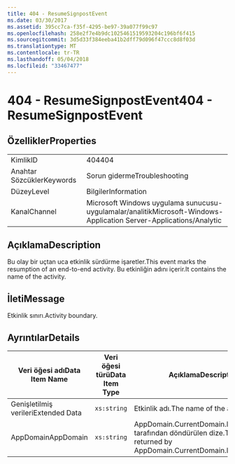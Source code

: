 ```yaml
---
title: 404 - ResumeSignpostEvent
ms.date: 03/30/2017
ms.assetid: 395cc7ca-f35f-4295-be97-39a077f99c97
ms.openlocfilehash: 258e2f7e4b9dc1025461519593204c196bf6f415
ms.sourcegitcommit: 3d5d33f384eeba41b2dff79d096f47ccc8d8f03d
ms.translationtype: MT
ms.contentlocale: tr-TR
ms.lasthandoff: 05/04/2018
ms.locfileid: "33467477"
---
```

# <a name="404---resumesignpostevent"></a><span data-ttu-id="b4ef3-102">404 - ResumeSignpostEvent</span><span class="sxs-lookup"><span data-stu-id="b4ef3-102">404 - ResumeSignpostEvent</span></span>
## <a name="properties"></a><span data-ttu-id="b4ef3-103">Özellikler</span><span class="sxs-lookup"><span data-stu-id="b4ef3-103">Properties</span></span>  
  
|||  
|-|-|  
|<span data-ttu-id="b4ef3-104">Kimlik</span><span class="sxs-lookup"><span data-stu-id="b4ef3-104">ID</span></span>|<span data-ttu-id="b4ef3-105">404</span><span class="sxs-lookup"><span data-stu-id="b4ef3-105">404</span></span>|  
|<span data-ttu-id="b4ef3-106">Anahtar Sözcükler</span><span class="sxs-lookup"><span data-stu-id="b4ef3-106">Keywords</span></span>|<span data-ttu-id="b4ef3-107">Sorun giderme</span><span class="sxs-lookup"><span data-stu-id="b4ef3-107">Troubleshooting</span></span>|  
|<span data-ttu-id="b4ef3-108">Düzey</span><span class="sxs-lookup"><span data-stu-id="b4ef3-108">Level</span></span>|<span data-ttu-id="b4ef3-109">Bilgiler</span><span class="sxs-lookup"><span data-stu-id="b4ef3-109">Information</span></span>|  
|<span data-ttu-id="b4ef3-110">Kanal</span><span class="sxs-lookup"><span data-stu-id="b4ef3-110">Channel</span></span>|<span data-ttu-id="b4ef3-111">Microsoft Windows uygulama sunucusu-uygulamalar/analitik</span><span class="sxs-lookup"><span data-stu-id="b4ef3-111">Microsoft-Windows-Application Server-Applications/Analytic</span></span>|  
  
## <a name="description"></a><span data-ttu-id="b4ef3-112">Açıklama</span><span class="sxs-lookup"><span data-stu-id="b4ef3-112">Description</span></span>  
 <span data-ttu-id="b4ef3-113">Bu olay bir uçtan uca etkinlik sürdürme işaretler.</span><span class="sxs-lookup"><span data-stu-id="b4ef3-113">This event marks the resumption of an end-to-end activity.</span></span> <span data-ttu-id="b4ef3-114">Bu etkinliğin adını içerir.</span><span class="sxs-lookup"><span data-stu-id="b4ef3-114">It contains the name of the activity.</span></span>  
  
## <a name="message"></a><span data-ttu-id="b4ef3-115">İleti</span><span class="sxs-lookup"><span data-stu-id="b4ef3-115">Message</span></span>  
 <span data-ttu-id="b4ef3-116">Etkinlik sınırı.</span><span class="sxs-lookup"><span data-stu-id="b4ef3-116">Activity boundary.</span></span>  
  
## <a name="details"></a><span data-ttu-id="b4ef3-117">Ayrıntılar</span><span class="sxs-lookup"><span data-stu-id="b4ef3-117">Details</span></span>  
  
|<span data-ttu-id="b4ef3-118">Veri öğesi adı</span><span class="sxs-lookup"><span data-stu-id="b4ef3-118">Data Item Name</span></span>|<span data-ttu-id="b4ef3-119">Veri öğesi türü</span><span class="sxs-lookup"><span data-stu-id="b4ef3-119">Data Item Type</span></span>|<span data-ttu-id="b4ef3-120">Açıklama</span><span class="sxs-lookup"><span data-stu-id="b4ef3-120">Description</span></span>|  
|--------------------|--------------------|-----------------|  
|<span data-ttu-id="b4ef3-121">Genişletilmiş verileri</span><span class="sxs-lookup"><span data-stu-id="b4ef3-121">Extended Data</span></span>|`xs:string`|<span data-ttu-id="b4ef3-122">Etkinlik adı.</span><span class="sxs-lookup"><span data-stu-id="b4ef3-122">The name of the activity.</span></span>|  
|<span data-ttu-id="b4ef3-123">AppDomain</span><span class="sxs-lookup"><span data-stu-id="b4ef3-123">AppDomain</span></span>|`xs:string`|<span data-ttu-id="b4ef3-124">AppDomain.CurrentDomain.FriendlyName tarafından döndürülen dize.</span><span class="sxs-lookup"><span data-stu-id="b4ef3-124">The string returned by AppDomain.CurrentDomain.FriendlyName.</span></span>|
